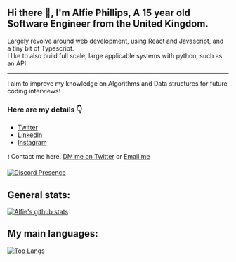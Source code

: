 ## Hi there 👋, I'm Alfie Phillips, A 15 year old Software Engineer from the United Kingdom.

Largely revolve around web development, using React and Javascript, and a tiny bit of Typescript. <br />
I like to also build full scale, large applicable systems with python, such as an API.
<hr />

I aim to improve my knowledge on Algorithms and Data structures for future coding interviews!

### Here are my details 👇
* [Twitter](https://twitter.com/alfiephillips)
* [LinkedIn](https://www.linkedin.com/in/alfiephillips/)
* [Instagram](https://www.instagram.com/alfieephillipss/)

❗️ Contact me here, [DM me on Twitter](https://twitter.com/alfiephillips) or [Email me](mailto:thealfiephillips@gmail.com)

[![Discord Presence](https://lanyard-profile-readme.vercel.app/api/469240068591190020)](https://discord.com/users/469240068591190020)
  
## General stats:
[![Alfie's github stats](https://github-readme-stats.vercel.app/api?username=alfiephillips&show_icons=true&count_private=true&include_all_commits=true&theme=react)](https://github.com/alfiephillips?tab=repositories)

## My main languages:
[![Top Langs](https://github-readme-stats.vercel.app/api/top-langs/?username=alfiephillips&layout=compact&langs_count=3&theme=react)](https://github.com/alfiephillips?tab=repositories)
